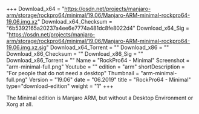 +++
Download_x64 = "https://osdn.net/projects/manjaro-arm/storage/rockpro64/minimal/19.06/Manjaro-ARM-minimal-rockpro64-19.06.img.xz"
Download_x64_Checksum = "6b5392165a20237a4ee6e7774a481dc8fe8022d4"
Download_x64_Sig = "https://osdn.net/projects/manjaro-arm/storage/rockpro64/minimal/19.06/Manjaro-ARM-minimal-rockpro64-19.06.img.xz.sig"
Download_x64_Torrent = ""
Download_x86 = ""
Download_x86_Checksum = ""
Download_x86_Sig = ""
Download_x86_Torrent = ""
Name = "RockPro64 - Minimal"
Screenshot = "arm-minimal-full.png"
Youtube = ""
edition = "arm"
shortDescription = "For people that do not need a desktop"
Thumbnail = "arm-minimal-full.png"
Version = "19.06"
date = "06.2019"
title = "RockPro64 - Minimal"
type="download-edition"
weight = "1"
+++

The Minimal edition is Manjaro ARM, but without a Desktop Environment or Xorg at all.

